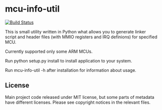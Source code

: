 # mcu-info-util

[![Build Status](https://travis-ci.org/KivApple/mcu-info-util.svg?branch=master)](https://travis-ci.org/KivApple/mcu-info-util)

This is small utility written in Python what allows you to generate
linker script and header files (with MMIO registers and IRQ definions)
for specified MCU.

Currently supported only some ARM MCUs.

Run python setup.py install to install application to your system.

Run mcu-info-util -h after installation for information about usage.

## License

Main project code released under MIT license, but some parts of metadata
have different licenses. Please see copyright notices in the relevant files.
